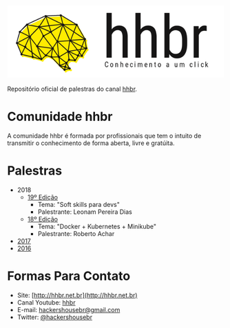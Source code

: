 <a href='http://hhbr.net.br'>
<img src='img/logo_hhbr_horizontal_transparente.png' style='margin: 0 auto;' alt='logo hhbr'>
</a>

Repositório oficial de palestras do canal [hhbr](http://youtube.com/hhbr-tech).

# Comunidade hhbr

A comunidade hhbr é formada por profissionais que tem o intuito de transmitir o conhecimento de forma aberta, livre e gratúita.

# Palestras
- 2018
    - [19º Edição](/palestras/2018/19_edicao.md)
        - Tema: "Soft skills para devs"
        - Palestrante: Leonam Pereira Dias
    - [18º Edição](/palestras/2018/18_edicao.md)
        - Tema: "Docker + Kubernetes + Minikube"
        - Palestrante: Roberto Achar
- [2017](/palestras/2017) 
- [2016](/palestras/2016) 

# Formas Para Contato
 - Site: [http://hhbr.net.br](http://hhbr.net.br)
 - Canal Youtube: [hhbr](https://youtube.com/hhbrtech)
 - E-mail: hackershousebr@gmail.com
 - Twitter: [@hackershousebr](twitter.com/hackershousebr)
